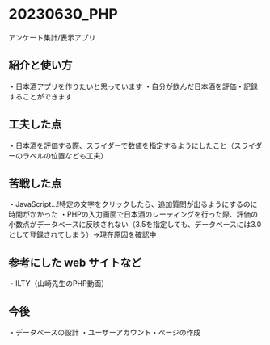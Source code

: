 # 20230630_PHP
アンケート集計/表示アプリ

## 紹介と使い方
・日本酒アプリを作りたいと思っています
・自分が飲んだ日本酒を評価・記録することができます

## 工夫した点
・日本酒を評価する際、スライダーで数値を指定するようにしたこと（スライダーのラベルの位置なども工夫）

## 苦戦した点
・JavaScript...!特定の文字をクリックしたら、追加質問が出るようにするのに時間がかかった
・PHPの入力画面で日本酒のレーティングを行った際、評価の小数点がデータベースに反映されない（3.5を指定しても、データベースには3.0として登録されてしまう）→現在原因を確認中

## 参考にした web サイトなど
・ILTY（山崎先生のPHP動画）

## 今後
・データベースの設計
・ユーザーアカウント・ページの作成

